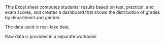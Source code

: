 This Excel sheet computes students' results based on test, practical, and exam scores, and creates a dashboard that shows the distribution of grades by department and gender.

The data used is real-fake data. 

Raw data is provided in a separate workbook 
